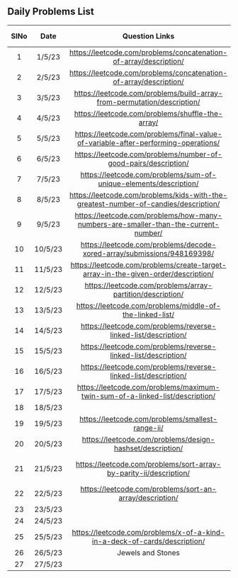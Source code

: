 ## Daily Problems List

| SlNo | Date    |                             Question Links                         | Difficulty Level  | remarks      | comment      |topic      |
| :--:| :-------:| :----------------------------------------------------------------------------------:| :---------------: | :----------: | :----------: | :----------: |
| 1   |1/5/23 | https://leetcode.com/problems/concatenation-of-array/description/                   | Easy              | easy |
| 2   |2/5/23 | https://leetcode.com/problems/concatenation-of-array/description/                   | Easy              | easy |
| 3   |3/5/23 | https://leetcode.com/problems/build-array-from-permutation/description/             | Easy              | easy |
| 4   |4/5/23 | https://leetcode.com/problems/shuffle-the-array/                                    | Easy              | Retry |
| 5   |5/5/23 | https://leetcode.com/problems/final-value-of-variable-after-performing-operations/  | Easy              | easy |
| 6   |6/5/23 | https://leetcode.com/problems/number-of-good-pairs/description/                     | Easy              | Retry |
| 7   |7/5/23 | https://leetcode.com/problems/sum-of-unique-elements/description/                   | Easy              | easy |
| 8   |8/5/23 | https://leetcode.com/problems/kids-with-the-greatest-number-of-candies/description/ | Easy              | Retry |
| 9   |9/5/23 | https://leetcode.com/problems/how-many-numbers-are-smaller-than-the-current-number/ | Easy              | Easy |
| 10  |10/5/23| https://leetcode.com/problems/decode-xored-array/submissions/948169398/             | Easy              | Easy |
| 11  |11/5/23| https://leetcode.com/problems/create-target-array-in-the-given-order/description/   | Easy              | Retry |
| 12  |12/5/23| https://leetcode.com/problems/array-partition/description/                          | Easy              | Retry |
| 13  |13/5/23| https://leetcode.com/problems/middle-of-the-linked-list/                            | Easy              | Retry |
| 14  |14/5/23| https://leetcode.com/problems/reverse-linked-list/description/                      | Easy              | Retry |
| 15  |15/5/23| https://leetcode.com/problems/reverse-linked-list/description/                      | Easy              | Retry |
| 16  |16/5/23|https://leetcode.com/problems/reverse-linked-list/description/                       | Easy              |  |
| 17  |17/5/23|https://leetcode.com/problems/maximum-twin-sum-of-a-linked-list/description/         | Medium| Retry | solve it again |
| 18  |18/5/23|       |              | |  |
| 19  |19/5/23|https://leetcode.com/problems/smallest-range-ii/         | Medium              | hard |solve again  |array|
| 20  |20/5/23|https://leetcode.com/problems/design-hashset/description/        | Medium              | upsolve | solve it again |Linkedlist|
| 21  |21/5/23|https://leetcode.com/problems/sort-array-by-parity-ii/description/        | Easy              | Medium | solve it again |Array Two Pointer|
| 22  |22/5/23|https://leetcode.com/problems/sort-an-array/description/        | Easy              | Easy | sorting pure |Array |
| 23  |23/5/23|       |            |  | | |
| 24  |24/5/23|        |             | |  | |
| 25  |25/5/23|https://leetcode.com/problems/x-of-a-kind-in-a-deck-of-cards/description/        | Medium | Medium |HashMap,Array,gcd,recursion|Array|
| 26  |26/5/23|Jewels and Stones       | Easy | Easy |HashSet,Array|Array|
| 27  |27/5/23|       | Easy | Easy |HashSet,Array|Array|
